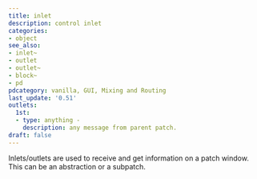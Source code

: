 ```yaml
---
title: inlet
description: control inlet
categories:
- object
see_also: 
- inlet~
- outlet
- outlet~
- block~
- pd
pdcategory: vanilla, GUI, Mixing and Routing
last_update: '0.51'
outlets:
  1st:
  - type: anything - 
    description: any message from parent patch.  
draft: false
---
```

Inlets/outlets are used to receive and get information on a patch window. This can be an abstraction or a subpatch. 
